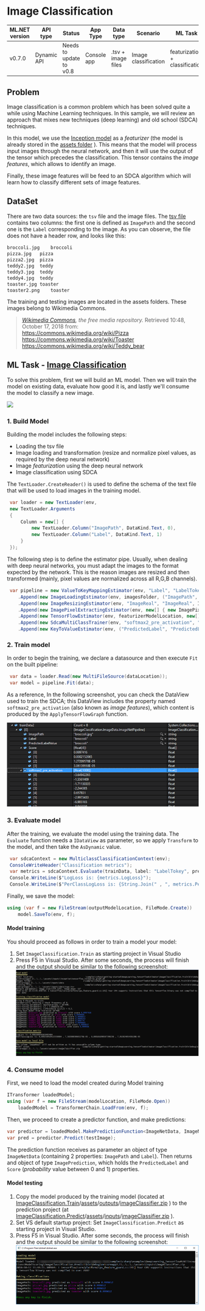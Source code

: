 # Image Classification


| ML.NET version | API type          | Status                        | App Type    | Data type | Scenario            | ML Task                   | Algorithms                  |
|----------------|-------------------|-------------------------------|-------------|-----------|---------------------|---------------------------|-----------------------------|
| v0.7.0           | Dynamic API | Needs to update to v0.8 | Console app | .tsv + image files | Image classification | featurization + classification  | deep neural network + SDCA |


## Problem 
Image classification is a common problem which has been solved quite a while using Machine Learning techniques. In this sample, we will review an approach that mixes new techniques (deep learning) and old school (SDCA) techniques.

In this model, we use the [Inception model](https://storage.googleapis.com/download.tensorflow.org/models/inception5h.zip) as a *featurizer* (the model is already stored in the [assets folder](./ImageClassification.Train/assets/inputs/inception/) ). This means that the model will process input images through the neural network, and then it will use the output of the tensor which precedes the classification. This tensor contains the *image features*, which allows to identify an image.

Finally, these image features will be feed to an SDCA algorithm which will learn how to classify different sets of image features.

## DataSet
There are two data sources: the `tsv` file and the image files.  The [tsv file](./ImageClassification.Train/assets/inputs/data/tags.tsv) contains two columns: the first one is defined as `ImagePath` and the second one is the `Label` corresponding to the image. As you can observe, the file does not have a header row, and looks like this:
```tsv
broccoli.jpg	broccoli
pizza.jpg	pizza
pizza2.jpg	pizza
teddy2.jpg	teddy
teddy3.jpg	teddy
teddy4.jpg	teddy
toaster.jpg	toaster
toaster2.png	toaster
```
The training and testing images are located in the assets folders. These images belong to Wikimedia Commons.
> *[Wikimedia Commons](https://commons.wikimedia.org/w/index.php?title=Main_Page&oldid=313158208), the free media repository.* Retrieved 10:48, October 17, 2018 from:  
> https://commons.wikimedia.org/wiki/Pizza  
> https://commons.wikimedia.org/wiki/Toaster  
> https://commons.wikimedia.org/wiki/Teddy_bear  

## ML Task - [Image Classification](https://en.wikipedia.org/wiki/Outline_of_object_recognition)
To solve this problem, first we will build an ML model. Then we will train the model on existing data, evaluate how good it is, and lastly we'll consume the model to classify a new image.

![](https://raw.githubusercontent.com/dotnet/machinelearning-samples/features/samples-new-api/samples/csharp/getting-started/shared_content/modelpipeline.png)

### 1. Build Model
Building the model includes the following steps:
* Loading the tsv file
* Image loading and transformation (resize and normalize pixel values, as required by the deep neural network)
* Image *featurization* using the deep neural network
* Image classification using SDCA

The `TextLoader.CreateReader()` is used to define the schema of the text file that will be used to load images in the training model.
```csharp
 var loader = new TextLoader(env,
 new TextLoader.Arguments
 {
     Column = new[] {
         new TextLoader.Column("ImagePath", DataKind.Text, 0),
         new TextLoader.Column("Label", DataKind.Text, 1)
     }
 });
```
The following step is to define the estimator pipe. Usually, when dealing with deep neural networks, you must adapt the images to the format expected by the network. This is the reason images are resized and then transformed (mainly, pixel values are normalized across all R,G,B channels).
```csharp
 var pipeline = new ValueToKeyMappingEstimator(env, "Label", "LabelTokey") 
    .Append(new ImageLoadingEstimator(env, imagesFolder, ("ImagePath", "ImageReal")))
    .Append(new ImageResizingEstimator(env, "ImageReal", "ImageReal", ImageNetSettings.imageHeight, ImageNetSettings.imageWidth))
    .Append(new ImagePixelExtractingEstimator(env, new[] { new ImagePixelExtractorTransform.ColumnInfo("ImageReal", "input", interleave: ImageNetSettings.channelsLast, offset: ImageNetSettings.mean) }))
    .Append(new TensorFlowEstimator(env, featurizerModelLocation, new[] { "input" }, new[] { "softmax2_pre_activation" }))
    .Append(new SdcaMultiClassTrainer(env, "softmax2_pre_activation", "LabelTokey"))
    .Append(new KeyToValueEstimator(env, ("PredictedLabel", "PredictedLabelValue")));
```

### 2. Train model
In order to begin the training, we declare a datasource and then execute `Fit` on the built pipeline:
```csharp
 var data = loader.Read(new MultiFileSource(dataLocation));
 var model = pipeline.Fit(data);

```
As a reference, In the following screenshot, you can check the DataView used to train the SDCA; this DataView includes the property named `softmax2_pre_activation` (also known as *image features*), which content is produced by the `ApplyTensorFlowGraph` function.  

![](./docs/train_debug.png)

### 3. Evaluate model
After the training, we evaluate the model using the training data. The `Evaluate` function needs a `IDataView` as parameter, so we apply `Transform` to the model, and then take the `AsDynamic` value.
```csharp
 var sdcaContext = new MulticlassClassificationContext(env);
 ConsoleWriteHeader("Classification metrics");
 var metrics = sdcaContext.Evaluate(trainData, label: "LabelTokey", predictedLabel: "PredictedLabel");
 Console.WriteLine($"LogLoss is: {metrics.LogLoss}");
 Console.WriteLine($"PerClassLogLoss is: {String.Join(" , ", metrics.PerClassLogLoss.Select(c => c.ToString()))}");
```

Finally, we save the model:
```csharp
using (var f = new FileStream(outputModelLocation, FileMode.Create))
    model.SaveTo(env, f);
```

#### Model training
You should proceed as follows in order to train a model your model:
1) Set `ImageClassification.Train` as starting project in Visual Studio
2) Press F5 in Visual Studio. After some seconds, the process will finish and the output should be similar to the following screenshot:
![](./docs/train_console.png)

### 4. Consume model
First, we need to load the model created during Model training
```csharp
ITransformer loadedModel;
using (var f = new FileStream(modelLocation, FileMode.Open))
    loadedModel = TransformerChain.LoadFrom(env, f);
```

Then, we proceed to create a predictor function, and make predictions:
```csharp
var predictor = loadedModel.MakePredictionFunction<ImageNetData, ImageNetPrediction>(env);
var pred = predictor.Predict(testImage);
```
The prediction function receives as parameter an object of type `ImageNetData` (containing 2 properties: `ImagePath` and `Label`). Then returns and object of type `ImagePrediction`, which holds the `PredictedLabel` and `Score` (*probability* value between 0 and 1) properties.

#### Model testing
1) Copy the model produced by the training model (located at [ImageClassification.Train](./ImageClassification.Train/)/[assets](./ImageClassification.Train/assets/)/[outputs](./ImageClassification.Train/assets/outputs/)/[imageClassifier.zip](./ImageClassification.Train/assets/outputs/imageClassifier.zip) ) to the prediction project (at [ImageClassification.Predict](./ImageClassification.Predict/)/[assets](./ImageClassification.Predict/assets/)/[inputs](./ImageClassification.Predict/assets/inputs/)/[imageClassifier.zip](./ImageClassification.Predict/assets/inputs/imageClassifier.zip) ).
2) Set VS default startup project: Set `ImageClassification.Predict` as starting project in Visual Studio. 
3) Press F5 in Visual Studio. After some seconds, the process will finish and the output should be similar to the following screenshot:
![](./docs/predict_console.png)
